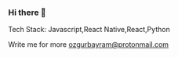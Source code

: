 ### Hi there 👋

Tech Stack: Javascript,React Native,React,Python

Write me for more ozgurbayram@protonmail.com
